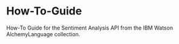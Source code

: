 # How-To-Guide
How-To Guide for the Sentiment Analysis API from the IBM Watson AlchemyLanguage collection.
